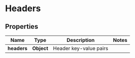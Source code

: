 

# Headers

## Properties

Name | Type | Description | Notes
------------ | ------------- | ------------- | -------------
**headers** | **Object** | Header key-value pairs | 




